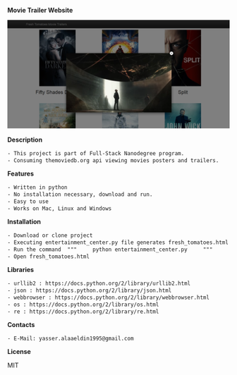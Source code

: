 **Movie Trailer Website**


![ScreenShot](https://github.com/yasseralaa/Movie-Trailer-Website/blob/master/screenshots/Screenshot%20(371).png)

**Description**

    - This project is part of Full-Stack Nanodegree program.
    - Consuming themoviedb.org api viewing movies posters and trailers.


**Features**

    - Written in python
    - No installation necessary, download and run.
    - Easy to use
    - Works on Mac, Linux and Windows

**Installation**

    - Download or clone project
    - Executing entertainment_center.py file generates fresh_tomatoes.html
    - Run the command  """     python entertainment_center.py     """
    - Open fresh_tomatoes.html

**Libraries**

    - urllib2 : https://docs.python.org/2/library/urllib2.html
    - json : https://docs.python.org/2/library/json.html
    - webbrowser : https://docs.python.org/2/library/webbrowser.html
    - os : https://docs.python.org/2/library/os.html
    - re : https://docs.python.org/2/library/re.html

**Contacts**

    - E-Mail: yasser.alaaeldin1995@gmail.com

**License**

MIT

